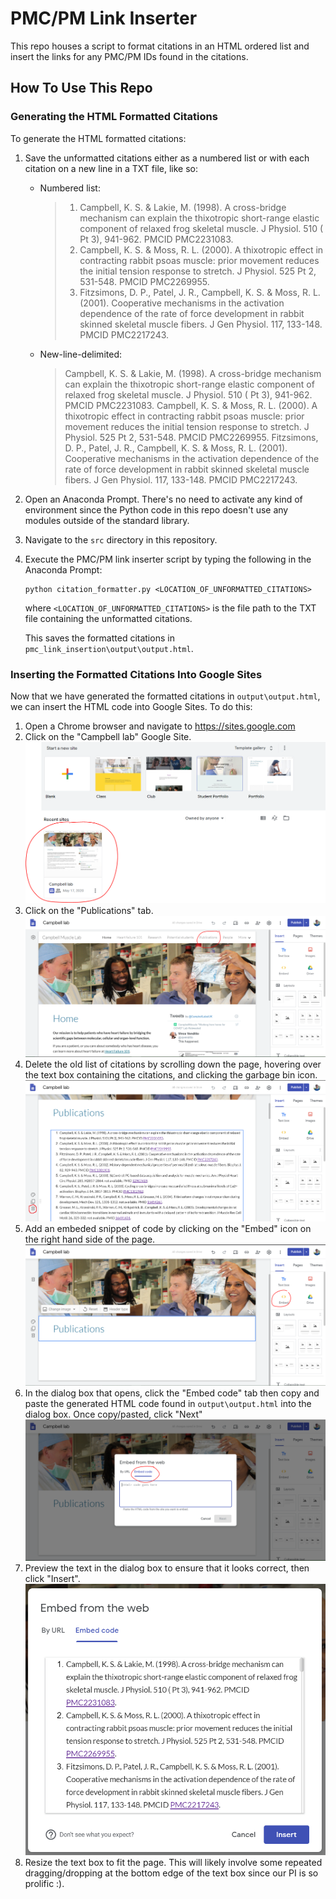 # PMC/PM Link Inserter

This repo houses a script to format citations in an HTML ordered list and insert the links for any PMC/PM IDs found in the citations.

## How To Use This Repo

### Generating the HTML Formatted Citations

To generate the HTML formatted citations:
1. Save the unformatted citations either as a numbered list or with each citation on a new line in a TXT file, like so:
    + Numbered list:
        > 1) Campbell, K. S. & Lakie, M. (1998). A cross-bridge mechanism can explain the thixotropic short-range elastic component of relaxed frog skeletal muscle. J Physiol. 510 ( Pt 3), 941-962. PMCID PMC2231083.
        > 2) Campbell, K. S. & Moss, R. L. (2000). A thixotropic effect in contracting rabbit psoas muscle: prior movement reduces the initial tension response to stretch. J Physiol. 525 Pt 2, 531-548. PMCID PMC2269955.
        > 3) Fitzsimons, D. P., Patel, J. R., Campbell, K. S. & Moss, R. L. (2001). Cooperative mechanisms in the activation dependence of the rate of force development in rabbit skinned skeletal muscle fibers. J Gen Physiol. 117, 133-148. PMCID PMC2217243.
    + New-line-delimited:
        > Campbell, K. S. & Lakie, M. (1998). A cross-bridge mechanism can explain the thixotropic short-range elastic component of relaxed frog skeletal muscle. J Physiol. 510 ( Pt 3), 941-962. PMCID PMC2231083.
        > Campbell, K. S. & Moss, R. L. (2000). A thixotropic effect in contracting rabbit psoas muscle: prior movement reduces the initial tension response to stretch. J Physiol. 525 Pt 2, 531-548. PMCID PMC2269955.
        > Fitzsimons, D. P., Patel, J. R., Campbell, K. S. & Moss, R. L. (2001). Cooperative mechanisms in the activation dependence of the rate of force development in rabbit skinned skeletal muscle fibers. J Gen Physiol. 117, 133-148. PMCID PMC2217243.
2. Open an Anaconda Prompt. There's no need to activate any kind of environment since the Python code in this repo doesn't use any modules outside of the standard library.
3. Navigate to the `src` directory in this repository.
4. Execute the PMC/PM link inserter script by typing the following in the Anaconda Prompt:
    ```
    python citation_formatter.py <LOCATION_OF_UNFORMATTED_CITATIONS>
    ```
    where `<LOCATION_OF_UNFORMATTED_CITATIONS>` is the file path to the TXT file containing the unformatted citations.

    This saves the formatted citations in `pmc_link_insertion\output\output.html`.

### Inserting the Formatted Citations Into Google Sites

Now that we have generated the formatted citations in `output\output.html`, we can insert the HTML code into Google Sites. To do this:

1. Open a Chrome browser and navigate to https://sites.google.com
2. Click on the "Campbell lab" Google Site.
    ![Picture showing the "Campbell lab" Google Site](assets/google_sites.PNG)
3. Click on the "Publications" tab.
    ![Publications tab highlighted](assets/publications_page.PNG)
4. Delete the old list of citations by scrolling down the page, hovering over the text box containing the citations, and clicking the garbage bin icon.
    ![clicking the garbage bin](assets/delete_old_pubs.PNG)
5. Add an embeded snippet of code by clicking on the "Embed" icon on the right hand side of the page.
    ![clicking the embed icon](assets/embed_icon.PNG)
6. In the dialog box that opens, click the "Embed code" tab then copy and paste the generated HTML code found in `output\output.html` into the dialog box. Once copy/pasted, click "Next"
    ![Showing the dialog box](assets/embed_dialog.PNG)
7. Preview the text in the dialog box to ensure that it looks correct, then click "Insert".
    ![Correct looking text](assets/correct_text.PNG)
8. Resize the text box to fit the page. This will likely involve some repeated dragging/dropping at the bottom edge of the text box since our PI is so prolific :).